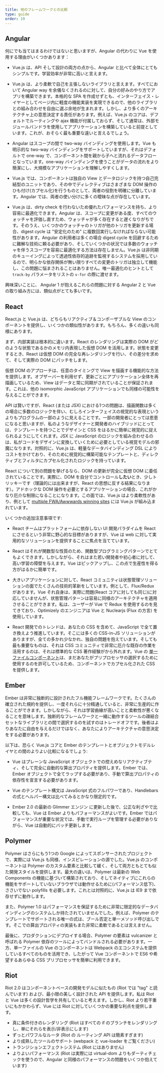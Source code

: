 ```yaml
---
title: 他のフレームワークとの比較
type: guide
order: 19
---
```


## Angular

何にでも当てはまるわけではないと思いますが、Angular の代わりに Vue を使用する理由がいくつかあります：

- Vue.js は、API そして設計の両方の点から、Angular と比べて全体にとてもシンプルです。学習効率が非常に高いと言えます。

- Vue.js は、より柔軟で自己を主張しないライブラリと言えます。すべてにおいて Angular way を余儀なくされるのに対して、自分の好みのやり方でアプリを構築できます。本格的な SPA を作成せずとも、インターフェイス・レイヤーとしてページ内に軽度の機能実装を実現できるので、他のライブラリとの組み合わせを自由に選ぶ余地が生まれます。しかし、より多くのアーキテクチャ上の意思決定する責任があります。例えば、Vue.js のコアは、デフォルトでルーティングや ajax 機能が付属しておらず、そして通常は、外部モジュールバンドラを使用してアプリケーションを構築していると前提としています。これが、おそらく最も重要な違いと言えるでしょう。

- Angular はスコープの間で two-way バインディングを使用します。Vue も明示的な two-way バインディングをサポートしていますが、それはデフォルトで one-way で、コンポーネント間を親から子へと流れるデータフローとなっています。one-way バインディングを使うことがデータの流れをより簡潔にし、大規模なアプリケーションを理解しやすくします。

- Vue.js では、コンポーネントは独自の View とデータロジックを持つ自己完結型のユニットであり、その中でディレクティブはさまざまな DOM 操作のひも付け(カプセル化)を行うものとして、両者の役割を明確に分離しています。Angular では、両者の使い分けに多くの曖昧な点が存在しています。

- Vue.js は、dirty check を行わないため優れたパフォーマンスを持ち、より容易に最適化できます。Angular は、スコープに変更がある度、すべてのウォッチャを評価し直すため、ウォッチャが多く存在すると遅くなりがちです。そのうえ、いくつかのウォッチャのトリガが他のトリガを更新する場合、digest cycle は "安定化のため" に複数回実行しなければならない可能性があります。Angular の利用者は多くの場合 digest cycle を回避するために難解な技術に頼る必要があり、そしていくつかの状況では多数のウォッチャを伴うスコープを容易に最適化する方法は存在しません。Vue.js は非同期のキューイングによって透過性依存的追跡を監視するシステムを採用しているので、明らかな依存関係が無い限りすべての変更のトリガは独立して機能し、この問題に悩まされることはありません。唯一最適化のヒントとして `track-by` パラメータをリストの `v-for` の際に渡せます。

興味深いことに、 Angular 1 が抱えるこれらの問題に対する Angular 2 と Vue の取り組み方には、類似点がとても多いです。

## React

React.js と Vue.js は、どちらもリアクティブ＆コンポーザブルな View のコンポーネントを提供し、いくつかの類似性があります。もちろん、多くの違いも同様にあります。

まず、内部実装は根本的に違います。React のレンダリングは実際の DOM がどのような状態であるかのメモリ内表現した仮想 DOM を活用します。状態を変更するとき、React は仮想 DOM の完全な再レンダリングを行い、その差分を求めて、そして実際の DOM にパッチをします。

仮想 DOM のアプローチは、任意のタイミングで View を描画する機能的な方法を提供します。オブザーバーを利用せず、更新ごとにアプリケーション全体を再描画しているため、View はデータと常に同期がされていることが保証されます。これは、他の isomorphic JavaScript アプリケーションでも同様の可能性を与えることができます。

API は賢いですが、React (または JSX) における1つの問題は、描画関数は多くの場合に多数のロジックを伴い、むしろインターフェイスの視覚的な表現というよりもプログラムの一部のように見えることです。一部の開発者にとっては恩恵になると思いますが、私のようなデザイナーと開発者のハイブリッドにとっては、テンプレートを持つことでデザインと CSS をはるかに簡単に視覚的に捉えられるようにしてくれます。JSX に JavaScript のロジックを組み合わせるのは、私がコードをデザインに変換していくために必要としている視覚モデルの邪魔になります。対照的に、Vue.js は、軽量なデータバインディング DSL によりコストをかけており、そのために視覚的に構築可能なテンプレートと、ディレクティブとフィルタにカプセル化されたロジックを持っています。

React について別の問題を挙げるなら、DOM の更新が完全に仮想 DOM に委任されていることです。実際に、DOM を自分でコントロール**したい**とき、少しトリッキーです（理論的には出来ますが、React の思想に反する結果になります）。アドホックな DOM 操作を必要とするアプリケーションの場合、これがかなり厄介な制限になることになります。この面では、Vue.js はより柔軟性があり、例として [multiple FWA/Awwwards winning sites](https://github.com/vuejs/vue/wiki/Projects-Using-Vue.js#interactive-experiences) には Vue.js が組み込まれています。

いくつかの追加注意事項です:

- React チームはプラットフォームに依存しない UI 開発パラダイムを React にさせるという非常に野心的な目標がありますが、Vue は web に対して実用的なソリューションを提供することに焦点を当てています。

- React はそれが関数型な性質のため、関数型プログラミングパターンでとてもよくできます。しかしながら、それはまた若い開発者や初心者に対して、高い学習の障壁を与えます。Vue はピックアップし、この点で生産性を得る方がはるかに簡単です。

- 大きいアプリケーションに対して、React コミュニティは状態管理ソリューションの面でたくさんの技術的革新をしています。例として、Flux/Redux があります。Vue それ自身は、実際に問題(React コアに対しても同じ)に対応していませんが、状態管理パターンは容易に同様のアーキテクチャを適用させることができます。私は、ユーザーが Vue で Redux を使用するのを見てきており、Optimizely のエンジニアは Vue と Nuclearjs (Flux の方言) を使用しています。

- React 開発でのトレンドは、あなたの CSS を含めて、JavaScript で全て置き換えよう推進しています。そこには多くの CSS-in-JS ソリューションがありますが、全ての多かれ少なかれ、独自の問題を抱えています。そしても最も重要なものは、それは CSS コミュニティで非常に厄介な既存の作業を活用するのは、それは標準的な CSS 著作経験がから外れます。Vue の [単一ファイルコンポーネント](application.html#64df385da4d59d78bb23436fa9b4f258)は、まだあなたがプリプロセッサの選択するために使用するのを許可しているため、コンポーネントでカプセル化された CSS を提供します。

## Ember

Ember は非常に独断的に設計されたフル機能フレームワークです。たくさんの確立された規約を提供し、一度それらに十分精通していると、非常に生産的に作ることができます。しかしながら、それは学習曲線が高いことと柔軟性が悪くなることを意味します。独断的なフレームワークと一緒に動作するツールの疎結合セットなライブラリとの間で選択するのを試すのはトレードオフです。後者はよりあなたに自由を与えるだけではなく、あなたによりアーキテクチャの意思決定をする必要があります。

以下は、恐らく Vue.js コアと Ember のテンプレートとオブジェクトモデルレイヤとの間のよりよい比較になるでしょう:

- Vue はプレーンな JavaScript オブジェクトでの控えめなリアクティブティ、そして完全に自動的な算出プロパティを提供します。Ember では、Ember オブジェクトで全てラップする必要があり、手動で算出プロパティの依存性を宣言する必要があります。

- Vue のテンプレート構文は JavaScript 式のフルパワーであり、Handlebars の式とヘルパー構文は比べてみるとかなり限定的です。

- Ember 2.0 の最新の Glimmer エンジン に更新した後で、公正な利ざやで比較しても、Vue は Ember よりもパフォーマンスがよいです。Ember ではパフォーマンスが重要な状況では、手動で実行ループを管理する必要がありながら、Vue は自動的にバッチ更新します。

## Polymer

Polymer はさらにもう1つの Google によってスポンサーされたプロジェクトで、実際には Vue.js も同様、インスピレーションの源でした。Vue.js のコンポーネントは Polymer のカスタム要素と比較して緩く、そして両方ともとても似た開発スタイルを提供します。最大の違いは、Polymer は最新の Web Components の機能に基づいて構築されており、そしてネイティブにこれらの機能をサポートしていないブラウザでは動作せるために(パフォーマンス低下)、ささいでない polyfills を必要します。これとは対照的に、Vue.js は IE9 まで依存せずに動作します。

また、Polymer 1.0 はパフォーマンスを保証するために非常に限定的なデータバインディングのシステムしか持たされていませんでした。例えば、Polymer のテンプレートでサポートされる唯一の式は、ブール否定と単一メソッド呼び出しです。そこでの算出プロパティの実装もまた非常に柔軟であるとは言えません。

最後に、プロダクションにデプロイする場合、Polymer の要素は vulcanizer と呼ばれる Polymer 依存のツールによってバンドルされる必要があります。一方、単一ファイルの Vue のコンポーネントは Webpack のエコシステムを提供しているすべてのものを活用でき、したがって Vue コンポーネントで ES6 や希望するあらゆる CSS プリプロセッサを簡単に利用できます。

## Riot

Riot 2.0 はコンポーネントベースの開発モデルに似たもの (Riot では "tag" と読んでいます) および、最小限の美しく設計された API を提供します。私は Riot と Vue は多くの設計哲学を共有していると考えます。しかし、Riot より若干重いにもかかわらず、Vue には Riot に対していくつかの重要な利点を提供します。

- 真に条件付きのレンダリング (Riot はすべての if のブランチをレンダリングし、単にそれらを表示/非表示にします)
- ずっとパワフルなルータ (Riot の ルーティング API は簡素すぎます)
- より成熟したツールのサポート (webpack と vue-loader をご覧ください)
- トランジションエフェクトシステム (Riot にはありません)
- よりよいパフォーマンス (Riot は実際には virtual-dom よりもダーティチェックを使うので、Angular と同様のパフォーマンスの問題をいくつか抱えています)
